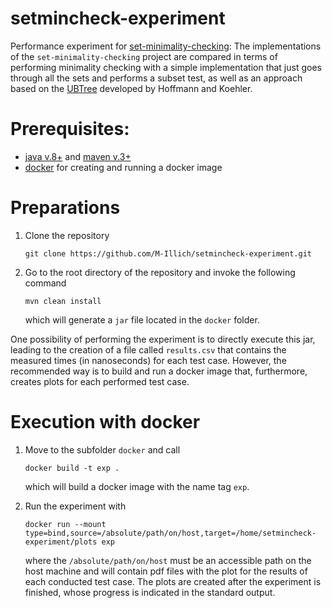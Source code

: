 # setmincheck-experiment
Performance experiment for [set-minimality-checking](https://github.com/M-Illich/set-minimality-checking.git):
The implementations of the `set-minimality-checking` project are compared in terms of performing minimality checking with a simple implementation that just goes through all the sets and performs a subset test, as well as an approach based on the [UBTree](https://www.researchgate.net/profile/Jana_Koehler2/publication/2294006_A_New_Method_to_Index_and_Query_Sets/links/53fc47820cf2dca8fffefe9a.pdf) developed by Hoffmann and Koehler.

# Prerequisites: 
- [java v.8+](http://java.com) and [maven v.3+](https://maven.apache.org/)
- [docker](https://www.docker.com) for creating and running a docker image

# Preparations
1. Clone the repository
   ```
   git clone https://github.com/M-Illich/setmincheck-experiment.git
   ```

2. Go to the root directory of the repository and invoke the following command
    ```
    mvn clean install
    ```
    which will generate a `jar` file located in the `docker` folder.
	
One possibility of performing the experiment is to directly execute this jar, leading to the creation of a file called `results.csv` that contains the measured times (in nanoseconds) for each test case. However, the recommended way is to build and run a docker image that, furthermore, creates plots for each performed test case.

# Execution with docker
1. Move to the subfolder `docker` and call
	```
	docker build -t exp .
	```
	which will build a docker image with the name tag `exp`.
	
2. Run the experiment with
    ```
    docker run --mount type=bind,source=/absolute/path/on/host,target=/home/setmincheck-experiment/plots exp
    ```
	where the `/absolute/path/on/host` must be an accessible path on the host machine and will contain pdf files with the plot for the results of each conducted test case. The plots are created after the experiment is finished, whose progress is indicated in the standard output.

